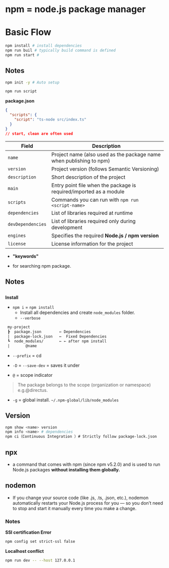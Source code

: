 # npm = node.js package manager

# Basic Flow

```bash
npm install # install dependencies
npm run buil # typically build command is defined
npm run start # 
```

## Notes

```bash
npm init -y # Auto setup
```


```bash
npm run script
```

**package.json**

```json
{
  "scripts": {
    "script": "ts-node src/index.ts"
  }
}
// start, clean are often used
```

| Field             | Description                                                         |
| ----------------- | ------------------------------------------------------------------- |
| `name`            | Project name (also used as the package name when publishing to npm) |
| `version`         | Project version (follows Semantic Versioning)                       |
| `description`     | Short description of the project                                    |
| `main`            | Entry point file when the package is required/imported as a module  |
| `scripts`         | Commands you can run with `npm run <script-name>`                   |
| `dependencies`    | List of libraries required at runtime                               |
| `devDependencies` | List of libraries required only during development                  |
| `engines`         | Specifies the required **Node.js / npm version**                    |
| `license`         | License information for the project                                 |


* **"keywords"**

- for searching npm package.

## Notes

## 
**Install**
* `npm i` = `npm install`
  * Install all dependencies and create `node_modules` folder.
  * `--verbose`

```txt
 my-project
 ┣  package.json        ← Dependencies
 |  package-lock.json   ←  Fixed Dependencies
 ┗  node_modules/       ← ← after npm install
 |       @name

```

* `--prefix` = cd  

* `-D` = `--save-dev` = saves it under

* `@` = scope indicator
> The package belongs to the scope (organization or namespace) e.g.@directus.

* `-g` = global install. `~/.npm-global/lib/node_modules`

## Version

```bash
npm show <name> version
npm info <name> # dependencies
npm ci（Continuous Integration ）# Strictly follow package-lock.json
```

## npx
* a command that comes with npm (since npm v5.2.0) and is used to run Node.js packages **without installing them globally.**

## nodemon

* If you change your source code (like .js, .ts, .json, etc.), nodemon automatically restarts your Node.js process for you — so you don’t need to stop and start it manually every time you make a change.

### Notes

**SSl certification Error**

```bash
npm config set strict-ssl false
```


**Localhost conflict**
```bash
npm run dev -- --host 127.0.0.1
```


